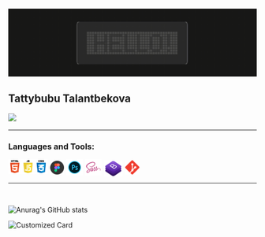 ![Header](/\./assets/hello.gif)
## **Tattybubu Talantbekova**

![](https://komarev.com/ghpvc/?username=TattybubuT&color=green)
<hr>

### **Languages and Tools:**

<img align="left" width="80px" alt="HCJs" src="./assets/3.png">
<img align="left" width="28px" style="margin: 3px 5px;" alt="figma" src="./assets/figma.png">
<img align="left" width="33px" alt="ps" src="./assets/ps.png">
<img align="left" style="margin-left: 5px;" width="33px" alt="sass" src="./assets/sass.png">
<img align="left"  width="38px" style="margin: 3px 5px;" alt="bootstrap" src="./assets/bootstrap..png">
<img align="left" width="29px" style="margin: 2px 0;" alt="git" src="./assets/git.png">

<br />
<br />
<hr>
<br />

![Anurag's GitHub stats](https://github-readme-stats.vercel.app/api/?username=TattybubuT&show_icons=true&title_color=fff&icon_color=79ff97&text_color=9f9f9f&bg_color=151515)

![Customized Card](https://github-readme-stats.vercel.app/api/pin?username=TattybubuT&repo=Module-2-JavaScript&title_color=fff&icon_color=f9f9f9&text_color=9f9f9f&bg_color=151515)